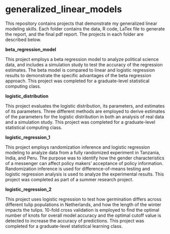 # generalized_linear_models
This repository contains projects that demonstrate my generalized linear modeling skills. Each folder contains the data, R code, LaTex file to generate the report, and the final pdf report. The projects in each folder are described below.

**beta_regression_model**

This project employs a beta regression model to analyze political science data, and includes a simulation study to test the accuracy of the regression estimates. The beta model is compared to linear and logistic regression results to demonstrate the specific advantages of the beta regression approach. This project was completed for a graduate-level statistical computing class.

**logistic_distribution**

This project evaluates the logistic distribution, its parameters, and estimates of its parameters. Three different methods are employed to derive estimates of the parameters for the logistic distribution in both an analysis of real data and a simulation study. This project was completed for a graduate-level statistical computing class.

**logistic_regression_1**

This project employs randomization inference and logistic regression modeling to analyze data from a fully randomized experiment in Tanzania, India, and Peru. The purpose was to identify how the gender characteristics of a messenger can affect policy makers’ acceptance of policy information. Randomization inference is used for difference-of-means testing and logistic regression analysis is used to analyze the experimental results. This project was completed as part of a summer research project.

**logistic_regression_2**

This project uses logistic regression to test how germination differs across different tulip populations in Netherlands, and how the length of the winter impacts the tulips. 10-fold cross validation is employed to find the optimal number of knots for overall model accuracy and the optimal cutoff value is detected to increase the accuracy of predictions. This project was completed for a graduate-level statistical learning class.
